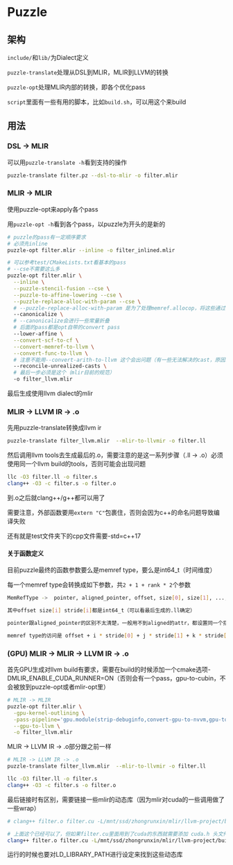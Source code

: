 # Puzzle

## 架构

`include/`和`lib/`为Dialect定义

`puzzle-translate`处理从DSL到MLIR，MLIR到LLVM的转换

`puzzle-opt`处理MLIR内部的转换，即各个优化pass

`script`里面有一些有用的脚本，比如`build.sh`，可以用这个来build

## 用法

### DSL -> MLIR

可以用```puzzle-translate -h```看到支持的操作

```bash
puzzle-translate filter.pz --dsl-to-mlir -o filter.mlir
```

### MLIR -> MLIR

使用puzzle-opt来apply各个pass

用```puzzle-opt -h```看到各个pass，以puzzle为开头的是新的

```bash
# puzzle的pass有一定顺序要求
# 必须先inline
puzzle-opt filter.mlir --inline -o filter_inlined.mlir

# 可以参考test/CMakeLists.txt看基本的pass
# --cse不需要这么多
puzzle-opt filter.mlir \
  --inline \
  --puzzle-stencil-fusion --cse \
  --puzzle-to-affine-lowering --cse \
  --puzzle-replace-alloc-with-param --cse \
  # --puzzle-replace-alloc-with-param 是为了处理memref.allocop，将这些通过参数交给外部传递而不是内部alloc
  --canonicalize \
  # --canonicalize会进行一些常量折叠
  # 后面的pass都是opt自带的convert pass
  --lower-affine \
  --convert-scf-to-cf \
  --convert-memref-to-llvm \
  --convert-func-to-llvm \
  # 注意不能用--convert-arith-to-llvm 这个会出问题（有一些无法解决的cast，原因未知），用--convert-func-to-llvm作为最后的convert
  --reconcile-unrealized-casts \
  # 最后一步必须是这个（mlir目前的规范）
  -o filter_llvm.mlir
```

最后生成使用llvm dialect的mlir

### MLIR -> LLVM IR -> .o

先用puzzle-translate转换成llvm ir

```bash
puzzle-translate filter_llvm.mlir  --mlir-to-llvmir -o filter.ll
```

然后调用llvm tools去生成最后的.o，需要注意的是这一系列步骤（.ll -> .o）必须使用同一个llvm build的tools，否则可能会出现问题

```bash
llc -O3 filter.ll -o filter.s
clang++ -O3 -c filter.s -o filter.o
```

到.o之后就clang++/g++都可以用了

需要注意，外部函数要用```extern "C"```包裹住，否则会因为c++的命名问题导致编译失败

还有就是test文件夹下的cpp文件需要-std=c++17

#### 关于函数定义

目前puzzle最终的函数参数要么是memref type，要么是int64_t（时间维度）

每一个memref type会转换成如下参数，共```2 + 1 + rank * 2```个参数

```bash
MemRefType ->  pointer, aligned_pointer, offset, size[0], size[1], ..., size[rank - 1], stride[0], stride[1], ..., stride[rank - 1]

其中offset size[i] stride[i]都是int64_t（可以看最后生成的.ll确定）

pointer跟aligned_pointer的区别不太清楚，一般用不到aligned的attr，都设置同一个指针就行

memref type的访问是 offset + i * stride[0] + j * stride[1] + k * stride[2]，size在mlir里用来给memref::DimOp的，例如一个<2x4x6xf64>的memref的size就是[2, 4, 6]，stride就是[4 * 6, 6, 1]，传入参数要与这个语义一致
```

### (GPU) MLIR -> MLIR -> LLVM IR -> .o

首先GPU生成对llvm build有要求，需要在build的时候添加一个cmake选项-DMLIR_ENABLE_CUDA_RUNNER=ON（否则会有一个pass，gpu-to-cubin，不会被放到puzzle-opt或者mlir-opt里）

```bash
# MLIR -> MLIR
puzzle-opt filter.mlir \
  -gpu-kernel-outlining \
  -pass-pipeline='gpu.module(strip-debuginfo,convert-gpu-to-nvvm,gpu-to-cubin)' \
  --gpu-to-llvm \
  -o filter_llvm.mlir

```

MLIR -> LLVM IR -> .o部分跟之前一样

```bash
# MLIR -> LLVM IR -> .o
puzzle-translate filter_llvm.mlir  --mlir-to-llvmir -o filter.ll

llc -O3 filter.ll -o filter.s
clang++ -O3 -c filter.s -o filter.o
```

最后链接时有区别，需要链接一些mlir的动态库（因为mlir对cuda的一些调用做了一些wrap）

```bash
# clang++ filter.o filter.cu -L/mnt/ssd/zhongrunxin/mlir/llvm-project/build/lib -lmlir_cuda_runtime -lmlir_runner_utils -lmlir_c_runner_utils  -std=c++17

# 上面这个已经可以了，但如果filter.cu里面用到了cuda的东西就需要添加 cuda.h 头文件和 -lcudart 链接动态库
clang++ filter.o filter.cu -L/mnt/ssd/zhongrunxin/mlir/llvm-project/build/lib -lmlir_cuda_runtime -lmlir_runner_utils -lmlir_c_runner_utils  -std=c++17 -lcudart

```

运行的时候也要对LD_LIBRARY_PATH进行设定来找到这些动态库
